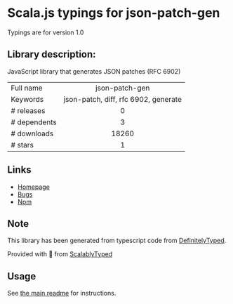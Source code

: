 
# Scala.js typings for json-patch-gen

Typings are for version 1.0

## Library description:
JavaScript library that generates JSON patches (RFC 6902)

|                    |                 |
| ------------------ | :-------------: |
| Full name          | json-patch-gen |
| Keywords           | json-patch, diff, rfc 6902, generate |
| # releases         | 0 |
| # dependents       | 3 |
| # downloads        | 18260 |
| # stars            | 1 |

## Links
- [Homepage](https://github.com/gregsexton/json-patch-gen)
- [Bugs](https://github.com/gregsexton/json-patch-gen/issues)
- [Npm](https://www.npmjs.com/package/json-patch-gen)
    


## Note
This library has been generated from typescript code from [DefinitelyTyped](https://definitelytyped.org).

Provided with :purple_heart: from [ScalablyTyped](https://github.com/oyvindberg/ScalablyTyped)

## Usage
See [the main readme](../../readme.md) for instructions.


